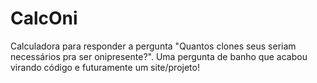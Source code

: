 # CalcOni

Calculadora para responder a pergunta "Quantos clones seus seriam necessários pra ser onipresente?".
Uma pergunta de banho que acabou virando código e futuramente um site/projeto!
